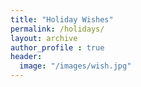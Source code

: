 ```yaml
---
title: "Holiday Wishes"
permalink: /holidays/
layout: archive
author_profile : true
header:
  image: "/images/wish.jpg"
---
```


